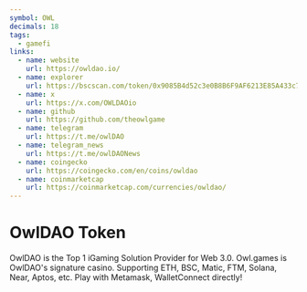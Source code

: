 ```yaml
---
symbol: OWL
decimals: 18
tags:
  - gamefi
links:
  - name: website
    url: https://owldao.io/
  - name: explorer
    url: https://bscscan.com/token/0x9085B4d52c3e0B8B6F9AF6213E85A433c7D76f19
  - name: x
    url: https://x.com/OWLDAOio
  - name: github
    url: https://github.com/theowlgame
  - name: telegram
    url: https://t.me/owlDAO
  - name: telegram_news
    url: https://t.me/owlDAONews
  - name: coingecko
    url: https://coingecko.com/en/coins/owldao
  - name: coinmarketcap
    url: https://coinmarketcap.com/currencies/owldao/
---
```


# OwlDAO Token

OwlDAO is the Top 1 iGaming Solution Provider for Web 3.0. Owl.games is OwlDAO's signature casino. Supporting ETH, BSC, Matic, FTM, Solana, Near, Aptos, etc. Play with Metamask, WalletConnect directly!
